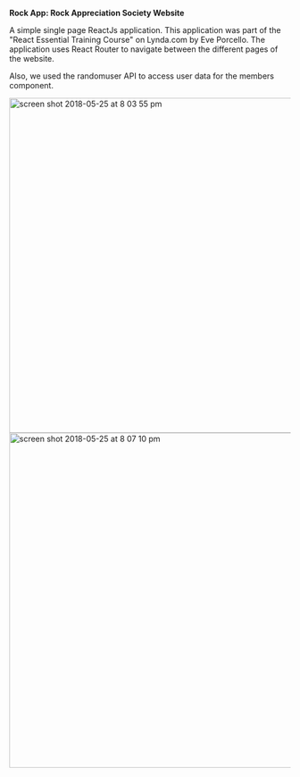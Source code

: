<strong>Rock App: Rock Appreciation Society Website</strong>

A simple single page ReactJs application. This application was part of the "React Essential Training Course" on Lynda.com by Eve Porcello. The application uses React Router to navigate between the different pages of the website.

Also, we used the randomuser API to access user data for the members component. 

<img width="600" alt="screen shot 2018-05-25 at 8 03 55 pm" src="https://user-images.githubusercontent.com/33431535/40570248-ca81c5c0-6056-11e8-9bc2-a3e5f1d74b78.png">

<img width="600" alt="screen shot 2018-05-25 at 8 07 10 pm" src="https://user-images.githubusercontent.com/33431535/40570290-3497d878-6057-11e8-97f7-5a4c47607ab8.png">

